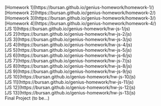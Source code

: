 <div style="display: flex; flex-direction: column;">    
    <div>
    [Homework 1](https://bursan.github.io/genius-homework/homework-1/)<br>
    [Homework 2](https://bursan.github.io/genius-homework/homework-2/)<br>
    [Homework 3](https://bursan.github.io/genius-homework/homework-3/)<br>
    [Homework 4](https://bursan.github.io/genius-homework/homework-4/)<br>
    </div>
    <div>
    [JS 1](https://bursan.github.io/genius-homework/hw-js-1/js)<br>
    [JS 2](https://bursan.github.io/genius-homework/hw-js-2/js)<br>
    [JS 3](https://bursan.github.io/genius-homework/hw-js-3/js)<br>
    [JS 4](https://bursan.github.io/genius-homework/hw-js-4/js)<br>
    [JS 5](https://bursan.github.io/genius-homework/hw-js-5/js)<br>
    [JS 6](https://bursan.github.io/genius-homework/hw-js-6/js)<br>
    [JS 7](https://bursan.github.io/genius-homework/hw-js-7/js)<br>
    [JS 8](https://bursan.github.io/genius-homework/hw-js-8/js)<br>
    [JS 9](https://bursan.github.io/genius-homework/hw-js-9/js)<br>
    [JS 10](https://bursan.github.io/genius-homework/hw-js-10/js)<br>
    [JS 11](https://bursan.github.io/genius-homework/hw-js-11/js)<br>
    [JS 12](https://bursan.github.io/genius-homework/hw-js-12/js)<br>
    [JS 13](https://bursan.github.io/genius-homework/hw-js-13/js)<br>
    </div>
</div>
Final Project (to be...)
